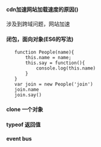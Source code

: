 #### cdn加速网站加载速度的原因()
>
  涉及到跨域问题，网站加速
>
#### 闭包，面向对象(ES6的写法)
>
```
   function People(name){
       this.name = name;
       this.say = function(){
           console.log(this.name)
       }
   }
   var join = new People('join')
   join.name
   join.say()
```  
>
#### clone 一个对象
#### typeof 返回值
#### event bus